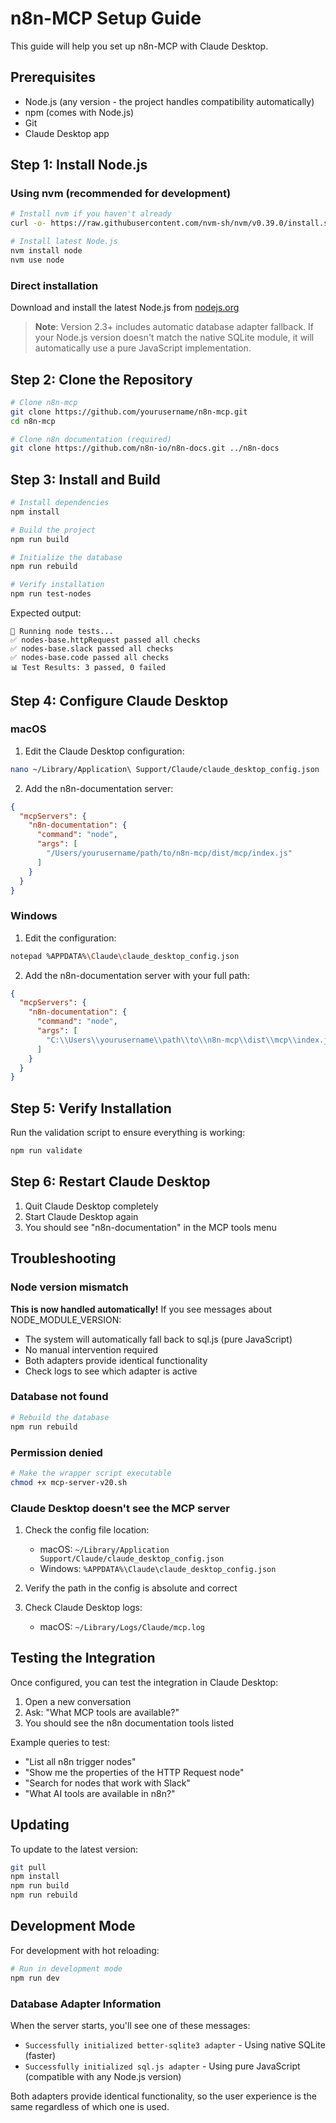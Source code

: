# n8n-MCP Setup Guide

This guide will help you set up n8n-MCP with Claude Desktop.

## Prerequisites

- Node.js (any version - the project handles compatibility automatically)
- npm (comes with Node.js)
- Git
- Claude Desktop app

## Step 1: Install Node.js

### Using nvm (recommended for development)

```bash
# Install nvm if you haven't already
curl -o- https://raw.githubusercontent.com/nvm-sh/nvm/v0.39.0/install.sh | bash

# Install latest Node.js
nvm install node
nvm use node
```

### Direct installation

Download and install the latest Node.js from [nodejs.org](https://nodejs.org/)

> **Note**: Version 2.3+ includes automatic database adapter fallback. If your Node.js version doesn't match the native SQLite module, it will automatically use a pure JavaScript implementation.

## Step 2: Clone the Repository

```bash
# Clone n8n-mcp
git clone https://github.com/yourusername/n8n-mcp.git
cd n8n-mcp

# Clone n8n documentation (required)
git clone https://github.com/n8n-io/n8n-docs.git ../n8n-docs
```

## Step 3: Install and Build

```bash
# Install dependencies
npm install

# Build the project
npm run build

# Initialize the database
npm run rebuild

# Verify installation
npm run test-nodes
```

Expected output:
```
🧪 Running node tests...
✅ nodes-base.httpRequest passed all checks
✅ nodes-base.slack passed all checks
✅ nodes-base.code passed all checks
📊 Test Results: 3 passed, 0 failed
```

## Step 4: Configure Claude Desktop

### macOS

1. Edit the Claude Desktop configuration:
```bash
nano ~/Library/Application\ Support/Claude/claude_desktop_config.json
```

2. Add the n8n-documentation server:
```json
{
  "mcpServers": {
    "n8n-documentation": {
      "command": "node",
      "args": [
        "/Users/yourusername/path/to/n8n-mcp/dist/mcp/index.js"
      ]
    }
  }
}
```

### Windows

1. Edit the configuration:
```bash
notepad %APPDATA%\Claude\claude_desktop_config.json
```

2. Add the n8n-documentation server with your full path:
```json
{
  "mcpServers": {
    "n8n-documentation": {
      "command": "node",
      "args": [
        "C:\\Users\\yourusername\\path\\to\\n8n-mcp\\dist\\mcp\\index.js"
      ]
    }
  }
}
```

## Step 5: Verify Installation

Run the validation script to ensure everything is working:
```bash
npm run validate
```

## Step 6: Restart Claude Desktop

1. Quit Claude Desktop completely
2. Start Claude Desktop again
3. You should see "n8n-documentation" in the MCP tools menu

## Troubleshooting

### Node version mismatch

**This is now handled automatically!** If you see messages about NODE_MODULE_VERSION:
- The system will automatically fall back to sql.js (pure JavaScript)
- No manual intervention required
- Both adapters provide identical functionality
- Check logs to see which adapter is active

### Database not found

```bash
# Rebuild the database
npm run rebuild
```

### Permission denied

```bash
# Make the wrapper script executable
chmod +x mcp-server-v20.sh
```

### Claude Desktop doesn't see the MCP server

1. Check the config file location:
   - macOS: `~/Library/Application Support/Claude/claude_desktop_config.json`
   - Windows: `%APPDATA%\Claude\claude_desktop_config.json`

2. Verify the path in the config is absolute and correct

3. Check Claude Desktop logs:
   - macOS: `~/Library/Logs/Claude/mcp.log`

## Testing the Integration

Once configured, you can test the integration in Claude Desktop:

1. Open a new conversation
2. Ask: "What MCP tools are available?"
3. You should see the n8n documentation tools listed

Example queries to test:
- "List all n8n trigger nodes"
- "Show me the properties of the HTTP Request node"
- "Search for nodes that work with Slack"
- "What AI tools are available in n8n?"

## Updating

To update to the latest version:

```bash
git pull
npm install
npm run build
npm run rebuild
```

## Development Mode

For development with hot reloading:

```bash
# Run in development mode
npm run dev
```

### Database Adapter Information

When the server starts, you'll see one of these messages:
- `Successfully initialized better-sqlite3 adapter` - Using native SQLite (faster)
- `Successfully initialized sql.js adapter` - Using pure JavaScript (compatible with any Node.js version)

Both adapters provide identical functionality, so the user experience is the same regardless of which one is used.